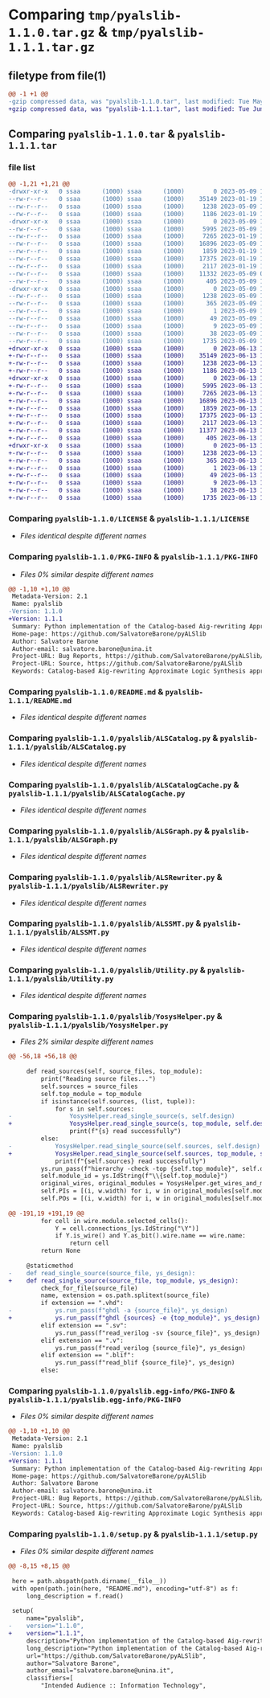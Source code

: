 # Comparing `tmp/pyalslib-1.1.0.tar.gz` & `tmp/pyalslib-1.1.1.tar.gz`

## filetype from file(1)

```diff
@@ -1 +1 @@
-gzip compressed data, was "pyalslib-1.1.0.tar", last modified: Tue May  9 11:50:33 2023, max compression
+gzip compressed data, was "pyalslib-1.1.1.tar", last modified: Tue Jun 13 17:55:04 2023, max compression
```

## Comparing `pyalslib-1.1.0.tar` & `pyalslib-1.1.1.tar`

### file list

```diff
@@ -1,21 +1,21 @@
-drwxr-xr-x   0 ssaa      (1000) ssaa      (1000)        0 2023-05-09 11:50:33.549561 pyalslib-1.1.0/
--rw-r--r--   0 ssaa      (1000) ssaa      (1000)    35149 2023-01-19 14:00:21.000000 pyalslib-1.1.0/LICENSE
--rw-r--r--   0 ssaa      (1000) ssaa      (1000)     1238 2023-05-09 11:50:33.548561 pyalslib-1.1.0/PKG-INFO
--rw-r--r--   0 ssaa      (1000) ssaa      (1000)     1186 2023-01-19 14:00:21.000000 pyalslib-1.1.0/README.md
-drwxr-xr-x   0 ssaa      (1000) ssaa      (1000)        0 2023-05-09 11:50:33.548561 pyalslib-1.1.0/pyalslib/
--rw-r--r--   0 ssaa      (1000) ssaa      (1000)     5995 2023-05-09 11:47:18.000000 pyalslib-1.1.0/pyalslib/ALSCatalog.py
--rw-r--r--   0 ssaa      (1000) ssaa      (1000)     7265 2023-01-19 14:00:21.000000 pyalslib-1.1.0/pyalslib/ALSCatalogCache.py
--rw-r--r--   0 ssaa      (1000) ssaa      (1000)    16896 2023-05-09 11:47:18.000000 pyalslib-1.1.0/pyalslib/ALSGraph.py
--rw-r--r--   0 ssaa      (1000) ssaa      (1000)     1859 2023-01-19 14:00:21.000000 pyalslib-1.1.0/pyalslib/ALSRewriter.py
--rw-r--r--   0 ssaa      (1000) ssaa      (1000)    17375 2023-01-19 14:00:21.000000 pyalslib-1.1.0/pyalslib/ALSSMT.py
--rw-r--r--   0 ssaa      (1000) ssaa      (1000)     2117 2023-01-19 14:00:21.000000 pyalslib-1.1.0/pyalslib/Utility.py
--rw-r--r--   0 ssaa      (1000) ssaa      (1000)    11332 2023-05-09 09:34:12.000000 pyalslib-1.1.0/pyalslib/YosysHelper.py
--rw-r--r--   0 ssaa      (1000) ssaa      (1000)      405 2023-05-09 11:47:18.000000 pyalslib-1.1.0/pyalslib/__init__.py
-drwxr-xr-x   0 ssaa      (1000) ssaa      (1000)        0 2023-05-09 11:50:33.548561 pyalslib-1.1.0/pyalslib.egg-info/
--rw-r--r--   0 ssaa      (1000) ssaa      (1000)     1238 2023-05-09 11:50:33.000000 pyalslib-1.1.0/pyalslib.egg-info/PKG-INFO
--rw-r--r--   0 ssaa      (1000) ssaa      (1000)      365 2023-05-09 11:50:33.000000 pyalslib-1.1.0/pyalslib.egg-info/SOURCES.txt
--rw-r--r--   0 ssaa      (1000) ssaa      (1000)        1 2023-05-09 11:50:33.000000 pyalslib-1.1.0/pyalslib.egg-info/dependency_links.txt
--rw-r--r--   0 ssaa      (1000) ssaa      (1000)       49 2023-05-09 11:50:33.000000 pyalslib-1.1.0/pyalslib.egg-info/requires.txt
--rw-r--r--   0 ssaa      (1000) ssaa      (1000)        9 2023-05-09 11:50:33.000000 pyalslib-1.1.0/pyalslib.egg-info/top_level.txt
--rw-r--r--   0 ssaa      (1000) ssaa      (1000)       38 2023-05-09 11:50:33.549561 pyalslib-1.1.0/setup.cfg
--rw-r--r--   0 ssaa      (1000) ssaa      (1000)     1735 2023-05-09 11:47:18.000000 pyalslib-1.1.0/setup.py
+drwxr-xr-x   0 ssaa      (1000) ssaa      (1000)        0 2023-06-13 17:55:04.151824 pyalslib-1.1.1/
+-rw-r--r--   0 ssaa      (1000) ssaa      (1000)    35149 2023-06-13 17:51:00.000000 pyalslib-1.1.1/LICENSE
+-rw-r--r--   0 ssaa      (1000) ssaa      (1000)     1238 2023-06-13 17:55:04.151824 pyalslib-1.1.1/PKG-INFO
+-rw-r--r--   0 ssaa      (1000) ssaa      (1000)     1186 2023-06-13 17:51:00.000000 pyalslib-1.1.1/README.md
+drwxr-xr-x   0 ssaa      (1000) ssaa      (1000)        0 2023-06-13 17:55:04.150824 pyalslib-1.1.1/pyalslib/
+-rw-r--r--   0 ssaa      (1000) ssaa      (1000)     5995 2023-06-13 17:51:00.000000 pyalslib-1.1.1/pyalslib/ALSCatalog.py
+-rw-r--r--   0 ssaa      (1000) ssaa      (1000)     7265 2023-06-13 17:51:00.000000 pyalslib-1.1.1/pyalslib/ALSCatalogCache.py
+-rw-r--r--   0 ssaa      (1000) ssaa      (1000)    16896 2023-06-13 17:51:00.000000 pyalslib-1.1.1/pyalslib/ALSGraph.py
+-rw-r--r--   0 ssaa      (1000) ssaa      (1000)     1859 2023-06-13 17:51:00.000000 pyalslib-1.1.1/pyalslib/ALSRewriter.py
+-rw-r--r--   0 ssaa      (1000) ssaa      (1000)    17375 2023-06-13 17:51:00.000000 pyalslib-1.1.1/pyalslib/ALSSMT.py
+-rw-r--r--   0 ssaa      (1000) ssaa      (1000)     2117 2023-06-13 17:51:00.000000 pyalslib-1.1.1/pyalslib/Utility.py
+-rw-r--r--   0 ssaa      (1000) ssaa      (1000)    11377 2023-06-13 17:51:00.000000 pyalslib-1.1.1/pyalslib/YosysHelper.py
+-rw-r--r--   0 ssaa      (1000) ssaa      (1000)      405 2023-06-13 17:52:15.000000 pyalslib-1.1.1/pyalslib/__init__.py
+drwxr-xr-x   0 ssaa      (1000) ssaa      (1000)        0 2023-06-13 17:55:04.151824 pyalslib-1.1.1/pyalslib.egg-info/
+-rw-r--r--   0 ssaa      (1000) ssaa      (1000)     1238 2023-06-13 17:55:03.000000 pyalslib-1.1.1/pyalslib.egg-info/PKG-INFO
+-rw-r--r--   0 ssaa      (1000) ssaa      (1000)      365 2023-06-13 17:55:04.000000 pyalslib-1.1.1/pyalslib.egg-info/SOURCES.txt
+-rw-r--r--   0 ssaa      (1000) ssaa      (1000)        1 2023-06-13 17:55:03.000000 pyalslib-1.1.1/pyalslib.egg-info/dependency_links.txt
+-rw-r--r--   0 ssaa      (1000) ssaa      (1000)       49 2023-06-13 17:55:03.000000 pyalslib-1.1.1/pyalslib.egg-info/requires.txt
+-rw-r--r--   0 ssaa      (1000) ssaa      (1000)        9 2023-06-13 17:55:04.000000 pyalslib-1.1.1/pyalslib.egg-info/top_level.txt
+-rw-r--r--   0 ssaa      (1000) ssaa      (1000)       38 2023-06-13 17:55:04.151824 pyalslib-1.1.1/setup.cfg
+-rw-r--r--   0 ssaa      (1000) ssaa      (1000)     1735 2023-06-13 17:51:29.000000 pyalslib-1.1.1/setup.py
```

### Comparing `pyalslib-1.1.0/LICENSE` & `pyalslib-1.1.1/LICENSE`

 * *Files identical despite different names*

### Comparing `pyalslib-1.1.0/PKG-INFO` & `pyalslib-1.1.1/PKG-INFO`

 * *Files 0% similar despite different names*

```diff
@@ -1,10 +1,10 @@
 Metadata-Version: 2.1
 Name: pyalslib
-Version: 1.1.0
+Version: 1.1.1
 Summary: Python implementation of the Catalog-based Aig-rewriting Approximate Logic Synthesis approximation technique
 Home-page: https://github.com/SalvatoreBarone/pyALSlib
 Author: Salvatore Barone
 Author-email: salvatore.barone@unina.it
 Project-URL: Bug Reports, https://github.com/SalvatoreBarone/pyALSlib/issues
 Project-URL: Source, https://github.com/SalvatoreBarone/pyALSlib
 Keywords: Catalog-based Aig-rewriting Approximate Logic Synthesis approximation technique
```

### Comparing `pyalslib-1.1.0/README.md` & `pyalslib-1.1.1/README.md`

 * *Files identical despite different names*

### Comparing `pyalslib-1.1.0/pyalslib/ALSCatalog.py` & `pyalslib-1.1.1/pyalslib/ALSCatalog.py`

 * *Files identical despite different names*

### Comparing `pyalslib-1.1.0/pyalslib/ALSCatalogCache.py` & `pyalslib-1.1.1/pyalslib/ALSCatalogCache.py`

 * *Files identical despite different names*

### Comparing `pyalslib-1.1.0/pyalslib/ALSGraph.py` & `pyalslib-1.1.1/pyalslib/ALSGraph.py`

 * *Files identical despite different names*

### Comparing `pyalslib-1.1.0/pyalslib/ALSRewriter.py` & `pyalslib-1.1.1/pyalslib/ALSRewriter.py`

 * *Files identical despite different names*

### Comparing `pyalslib-1.1.0/pyalslib/ALSSMT.py` & `pyalslib-1.1.1/pyalslib/ALSSMT.py`

 * *Files identical despite different names*

### Comparing `pyalslib-1.1.0/pyalslib/Utility.py` & `pyalslib-1.1.1/pyalslib/Utility.py`

 * *Files identical despite different names*

### Comparing `pyalslib-1.1.0/pyalslib/YosysHelper.py` & `pyalslib-1.1.1/pyalslib/YosysHelper.py`

 * *Files 2% similar despite different names*

```diff
@@ -56,18 +56,18 @@
 
     def read_sources(self, source_files, top_module):
         print("Reading source files...")
         self.sources = source_files
         self.top_module = top_module
         if isinstance(self.sources, (list, tuple)):
             for s in self.sources:
-                YosysHelper.read_single_source(s, self.design)
+                YosysHelper.read_single_source(s, top_module, self.design)
                 print(f"{s} read successfully")
         else:
-            YosysHelper.read_single_source(self.sources, self.design)
+            YosysHelper.read_single_source(self.sources, top_module, self.design)
             print(f"{self.sources} read successfully")
         ys.run_pass(f"hierarchy -check -top {self.top_module}", self.design)
         self.module_id = ys.IdString(f"\\{self.top_module}")
         original_wires, original_modules = YosysHelper.get_wires_and_modules(self.design)
         self.PIs = [(i, w.width) for i, w in original_modules[self.module_id]["PI"].items()]
         self.POs = [(i, w.width) for i, w in original_modules[self.module_id]["PO"].items()]
 
@@ -191,19 +191,19 @@
         for cell in wire.module.selected_cells():
             Y = cell.connections_[ys.IdString("\Y")]
             if Y.is_wire() and Y.as_bit().wire.name == wire.name:
                 return cell
         return None
 
     @staticmethod
-    def read_single_source(source_file, ys_design):
+    def read_single_source(source_file, top_module, ys_design):
         check_for_file(source_file)
         name, extension = os.path.splitext(source_file)
         if extension == ".vhd":
-            ys.run_pass(f"ghdl -a {source_file}", ys_design)
+            ys.run_pass(f"ghdl {sources} -e {top_module}", ys_design)
         elif extension == ".sv":
             ys.run_pass(f"read_verilog -sv {source_file}", ys_design)
         elif extension == ".v":
             ys.run_pass(f"read_verilog {source_file}", ys_design)
         elif extension == ".blif":
             ys.run_pass(f"read_blif {source_file}", ys_design)
         else:
```

### Comparing `pyalslib-1.1.0/pyalslib.egg-info/PKG-INFO` & `pyalslib-1.1.1/pyalslib.egg-info/PKG-INFO`

 * *Files 0% similar despite different names*

```diff
@@ -1,10 +1,10 @@
 Metadata-Version: 2.1
 Name: pyalslib
-Version: 1.1.0
+Version: 1.1.1
 Summary: Python implementation of the Catalog-based Aig-rewriting Approximate Logic Synthesis approximation technique
 Home-page: https://github.com/SalvatoreBarone/pyALSlib
 Author: Salvatore Barone
 Author-email: salvatore.barone@unina.it
 Project-URL: Bug Reports, https://github.com/SalvatoreBarone/pyALSlib/issues
 Project-URL: Source, https://github.com/SalvatoreBarone/pyALSlib
 Keywords: Catalog-based Aig-rewriting Approximate Logic Synthesis approximation technique
```

### Comparing `pyalslib-1.1.0/setup.py` & `pyalslib-1.1.1/setup.py`

 * *Files 0% similar despite different names*

```diff
@@ -8,15 +8,15 @@
 
 here = path.abspath(path.dirname(__file__))
 with open(path.join(here, "README.md"), encoding="utf-8") as f:
     long_description = f.read()
 
 setup(
     name="pyalslib",
-    version="1.1.0",
+    version="1.1.1",
     description="Python implementation of the Catalog-based Aig-rewriting Approximate Logic Synthesis approximation technique",
     long_description="Python implementation of the Catalog-based Aig-rewriting Approximate Logic Synthesis approximation technique. Please visit https://github.com/SalvatoreBarone/pyALSlib",
     url="https://github.com/SalvatoreBarone/pyALSlib",
     author="Salvatore Barone",
     author_email="salvatore.barone@unina.it",
     classifiers=[
         "Intended Audience :: Information Technology",
```

